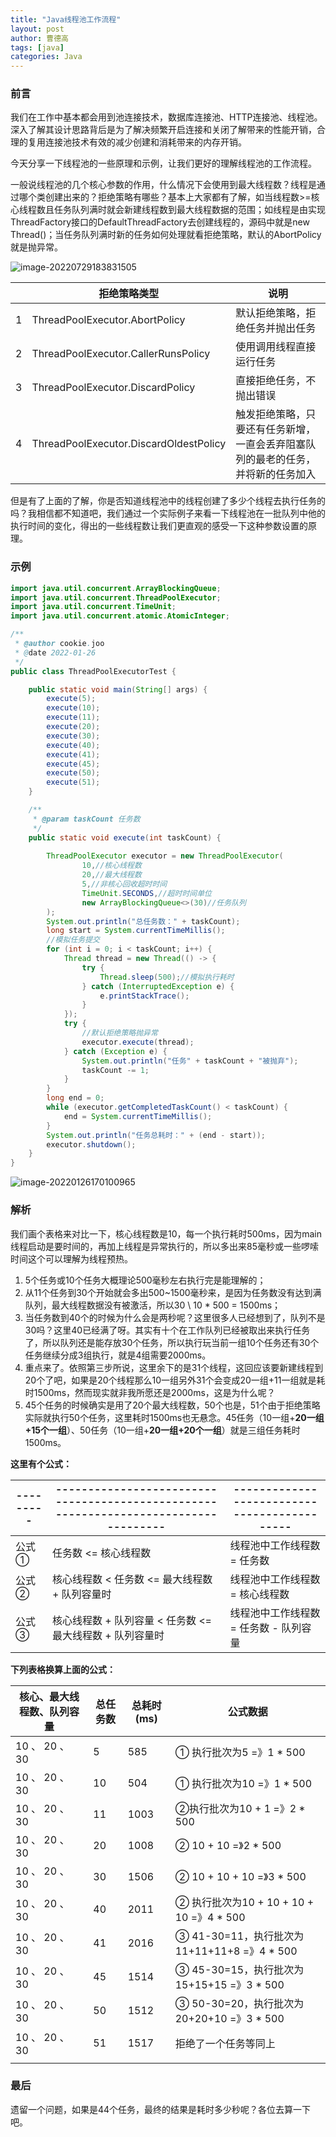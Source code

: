 ```yaml
---
title: "Java线程池工作流程"
layout: post
author: 曹德高
tags: [java]
categories: Java
---
```


### **前言**

我们在工作中基本都会用到池连接技术，数据库连接池、HTTP连接池、线程池。深入了解其设计思路背后是为了解决频繁开启连接和关闭了解带来的性能开销，合理的复用连接池技术有效的减少创建和消耗带来的内存开销。

今天分享一下线程池的一些原理和示例，让我们更好的理解线程池的工作流程。

一般说线程池的几个核心参数的作用，什么情况下会使用到最大线程数？线程是通过哪个类创建出来的？拒绝策略有哪些？基本上大家都有了解，如当线程数>=核心线程数且任务队列满时就会新建线程数到最大线程数据的范围；如线程是由实现ThreadFactory接口的DefaultThreadFactory去创建线程的，源码中就是new Thread()；当任务队列满时新的任务如何处理就看拒绝策略，默认的AbortPolicy就是抛异常。

![image-20220729183831505](/images/2022-01-26-java-thread/image-20220729183831505.png)



|      | **拒绝策略类型**                       | **说明**                                                     |
| ---- | -------------------------------------- | ------------------------------------------------------------ |
| 1    | ThreadPoolExecutor.AbortPolicy         | 默认拒绝策略，拒绝任务并抛出任务                             |
| 2    | ThreadPoolExecutor.CallerRunsPolicy    | 使用调用线程直接运行任务                                     |
| 3    | ThreadPoolExecutor.DiscardPolicy       | 直接拒绝任务，不抛出错误                                     |
| 4    | ThreadPoolExecutor.DiscardOldestPolicy | 触发拒绝策略，只要还有任务新增，一直会丢弃阻塞队列的最老的任务，并将新的任务加入 |



但是有了上面的了解，你是否知道线程池中的线程创建了多少个线程去执行任务的吗？我相信都不知道吧，我们通过一个实际例子来看一下线程池在一批队列中他的执行时间的变化，得出的一些线程数让我们更直观的感受一下这种参数设置的原理。

### 示例

```java
import java.util.concurrent.ArrayBlockingQueue;
import java.util.concurrent.ThreadPoolExecutor;
import java.util.concurrent.TimeUnit;
import java.util.concurrent.atomic.AtomicInteger;

/**
 * @author cookie.joo
 * @date 2022-01-26
 */
public class ThreadPoolExecutorTest {

    public static void main(String[] args) {
        execute(5);
        execute(10);
        execute(11);
        execute(20);
        execute(30);
        execute(40);
        execute(41);
        execute(45);
        execute(50);
        execute(51);
    }

    /**
     * @param taskCount 任务数
     */
    public static void execute(int taskCount) {
        
        ThreadPoolExecutor executor = new ThreadPoolExecutor(
                10,//核心线程数
                20,//最大线程数
                5,//非核心回收超时时间
                TimeUnit.SECONDS,//超时时间单位
                new ArrayBlockingQueue<>(30)//任务队列
        );
        System.out.println("总任务数：" + taskCount);
        long start = System.currentTimeMillis();
        //模拟任务提交
        for (int i = 0; i < taskCount; i++) {
            Thread thread = new Thread(() -> {
                try {
                    Thread.sleep(500);//模拟执行耗时
                } catch (InterruptedException e) {
                    e.printStackTrace();
                }
            });
            try {
                //默认拒绝策略抛异常
                executor.execute(thread);
            } catch (Exception e) {
                System.out.println("任务" + taskCount + "被抛弃");
                taskCount -= 1;
            }
        }
        long end = 0;
        while (executor.getCompletedTaskCount() < taskCount) {
            end = System.currentTimeMillis();
        }
        System.out.println("任务总耗时：" + (end - start));
        executor.shutdown();
    }
}
```

![image-20220126170100965](/images/2022-01-26-java-thread/image-20220126170100965.png)

### 解析

我们画个表格来对比一下，核心线程数是10，每一个执行耗时500ms，因为main线程启动是要时间的，再加上线程是异常执行的，所以多出来85毫秒或一些啰嗦时间这个可以理解为线程预热。

1. 5个任务或10个任务大概理论500毫秒左右执行完是能理解的；
2. 从11个任务到30个开始就会多出500~1500毫秒来，是因为任务数没有达到满队列，最大线程数据没有被激活，所以30 \ 10 * 500 = 1500ms；
3. 当任务数到40个的时候为什么会是两秒呢？这里很多人已经想到了，队列不是30吗？这里40已经满了呀。其实有十个在工作队列已经被取出来执行任务了，所以队列还是能存放30个任务，所以执行玩当前一组10个任务还有30个任务继续分成3组执行，就是4组需要2000ms。
4. 重点来了。依照第三步所说，这里余下的是31个线程，这回应该要新建线程到20个了吧，如果是20个线程那么10一组另外31个会变成20一组+11一组就是耗时1500ms，然而现实就非我所愿还是2000ms，这是为什么呢？
5. 45个任务的时候确实是用了20个最大线程数，50个也是，51个由于拒绝策略实际就执行50个任务，这里耗时1500ms也无悬念。45任务（10一组+**20一组+15个一组**）、50任务（10一组+**20一组+20个一组**）就是三组任务耗时1500ms。

**这里有个公式：**

| --------- | ------------------------------------------------------------------------------------ | -------------------------------------------- |
| --------- | ------------------------------------------------------------ | -------------------------------------------- |
| 公式①     | 任务数 <= 核心线程数                                         | 线程池中工作线程数 = 任务数                  |
| 公式②     | 核心线程数 < 任务数 <= 最大线程数 + 队列容量时               | 线程池中工作线程数 = 核心线程数              |
| 公式③     | 核心线程数 + 队列容量 < 任务数 <= 最大线程数 + 队列容量时    | 线程池中工作线程数 = 任务数 - 队列容量       |

**下列表格换算上面的公式：**

| 核心、最大线程数、队列容量 | 总任务数 | 总耗时(ms) | 公式数据                                    |
| ------------------------ | -------- | ---------- | ------------------------------------------- |
| 10 、 20 、 30             | 5        | 585        | ① 执行批次为5 =》1 * 500                    |
| 10 、 20 、 30             | 10       | 504        | ① 执行批次为10 =》1 * 500                   |
| 10 、 20 、 30             | 11       | 1003       | ②执行批次为10 + 1 =》2 * 500              |
| 10 、 20 、 30             | 20       | 1008       | ② 10 + 10 =》2 * 500               |
| 10 、 20 、 30             | 30       | 1506       | ② 10 + 10 + 10 =》3 * 500         |
| 10 、 20 、 30             | 40       | 2011       | ② 执行批次为10 + 10 + 10 + 10 =》4 * 500   |
| 10 、 20 、 30             | 41       | 2016       | ③ 41-30=11，执行批次为11+11+11+8 =》4 * 500 |
| 10 、 20 、 30             | 45       | 1514       | ③ 45-30=15，执行批次为15+15+15 =》3 * 500  |
| 10 、 20 、 30             | 50       | 1512       | ③ 50-30=20，执行批次为20+20+10 =》3 * 500  |
| 10 、 20 、 30             | 51       | 1517       | 拒绝了一个任务等同上                        |
|                           |          |            |                                             |

### 最后

遗留一个问题，如果是44个任务，最终的结果是耗时多少秒呢？各位去算一下吧。
